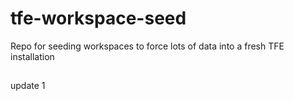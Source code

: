 # tfe-workspace-seed
Repo for seeding workspaces to force lots of data into a fresh TFE installation

##

update 1

